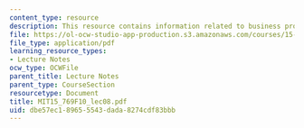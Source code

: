 ```yaml
---
content_type: resource
description: This resource contains information related to business processes.
file: https://ol-ocw-studio-app-production.s3.amazonaws.com/courses/15-769-operations-strategy-fall-2010/dbe57ec189655543dada8274cdf83bbb_MIT15_769F10_lec08.pdf
file_type: application/pdf
learning_resource_types:
- Lecture Notes
ocw_type: OCWFile
parent_title: Lecture Notes
parent_type: CourseSection
resourcetype: Document
title: MIT15_769F10_lec08.pdf
uid: dbe57ec1-8965-5543-dada-8274cdf83bbb
---
```

